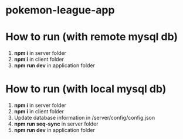# pokemon-league-app

# How to run (with remote mysql db)
1. **npm i** in server folder
2. **npm i** in client folder
3. **npm run dev** in application folder

# How to run (with local mysql db)
1. **npm i** in server folder
2. **npm i** in client folder
3. Update database information in /server/config/config.json
4. **npm run seq-sync** in server folder
5. **npm run dev** in application folder
